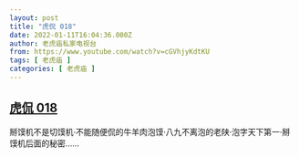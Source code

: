 ```yaml
---
layout: post
title: "虎侃 018"
date: 2022-01-11T16:04:36.000Z
author: 老虎庙私家电视台
from: https://www.youtube.com/watch?v=cGVhjyKdtKU
tags: [ 老虎庙 ]
categories: [ 老虎庙 ]
---
```

<!--1641917076000-->
[虎侃 018](https://www.youtube.com/watch?v=cGVhjyKdtKU)
------

<div>
掰馍机不是切馍机·不能随便侃的牛羊肉泡馍·八九不离泡的老陕·泡字天下第一·掰馍机后面的秘密……
</div>
